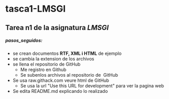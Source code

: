 # tasca1-LMSGI
## Tarea n1 de la asignatura _LMSGI_
##### pasos_seguidos:
* se crean documentos __RTF, XML i HTML__ de ejemplo
* se cambia la extension de los archivos
* se llena el repositorio de GitHub 
  * Me registro en  Github
  * Se subenlos archivos al repositorio de  GitHub 
* Se usa raw.githack.com  veure html de GitHub
  * Se usa la url  "Use this URL for development" para ver la pagina web
* Se edita README.md explicando lo realizado
